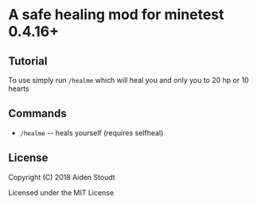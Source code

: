 A safe healing mod for minetest 0.4.16+
=======================================


Tutorial
--------

To use simply run `/healme` which will heal you and only you to 20 hp or 10 hearts


Commands
--------

  * `/healme` -- heals yourself (requires selfheal)


License
-------


Copyright (C) 2018 Aiden Stoudt

Licensed under the MIT License
